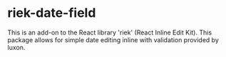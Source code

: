 # riek-date-field

This is an add-on to the React library 'riek' (React Inline Edit Kit).  This package allows for simple date editing inline with validation provided by luxon.

